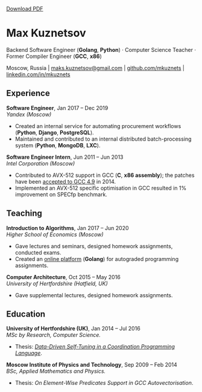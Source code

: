 [Download PDF](./cv.pdf)

# Max Kuznetsov

Backend Software Engineer (**Golang**, **Python**) · Computer Science Teacher · Former Compiler Engineer (**GCC**, **x86**)


Moscow, Russia | [maks.kuznetsov@gmail.com](mailto:maks.kuznetsov@gmail.com) | [github.com/mkuznets](https://github.com/mkuznets) | [linkedin.com/in/mkuznets](https://linkedin.com/in/mkuznets)

## Experience

**Software Engineer**, Jan 2017 – Dec 2019\
*Yandex* *(Moscow)*

* Created an internal service for automating procurement workflows (**Python**, **Django**, **PostgreSQL**).
* Maintained and contributed to an internal distributed batch-processing system (**Python**, **MongoDB**, **LXC**).

**Software Engineer Intern**, Jun 2011 – Jun 2013\
*Intel Corporation* *(Moscow)*

* Contributed to AVX-512 support in GCC (**C**, **x86 assembly**); the patches have been [accepted to GCC 4.9](https://gcc.gnu.org/news.html#:~:text=Intel%20AVX-512%20support) in 2014.
* Implemented an AVX-512 specific optimisation in GCC resulted in 1% improvement on SPECfp benchmark.


## Teaching

**Introduction to Algorithms**, Jan 2017 – Jun 2020\
*Higher School of Economics* *(Moscow)*

* Gave lectures and seminars, designed homework assignments, conducted exams.
* Created an [online platform](https://github.com/mkuznets/classbox) (**Golang**) for autograded programming assignments.

**Computer Architecture**, Oct 2015 – May 2016\
*University of Hertfordshire* *(Hatfield, UK)*

* Gave supplemental lectures, designed homework assignments.


## Education

**University of Hertfordshire (UK)**, Jan 2014 – Jul 2016\
*MSc by Research, Computer Science.* 

* Thesis: *[Data-Driven Self-Tuning in a Coordination Programming Language](http://uhra.herts.ac.uk/handle/2299/17198)*.

**Moscow Institute of Physics and Technology**, Sep 2009 – Feb 2014\
*BSc, Applied Mathematics and Physics.* 

* Thesis: *On Element-Wise Predicates Support in GCC Autovectorisation*.


